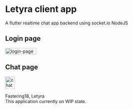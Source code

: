 # Letyra client app  
A flutter realtime chat app backend using socket.io NodeJS  

## Login page  
<img src="https://i.gyazo.com/7cef776fd3c5ad89c0fea8f338532fac.png" alt="login-page" style="width:100px; height:20px;"/>  

## Chat page  
<img src="https://cdn.discordapp.com/attachments/786241621439152188/859499060330758154/IMG_20210628_032952.jpg" alt="chat-page" style="width:30px; height:40px;"/>  

Fastering18, Letyra  
This application currently on WIP state.  
